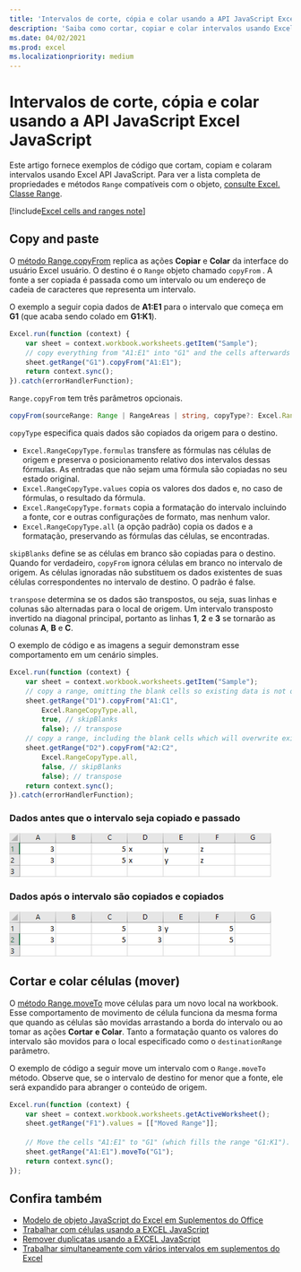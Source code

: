 ```yaml
---
title: 'Intervalos de corte, cópia e colar usando a API JavaScript Excel JavaScript'
description: 'Saiba como cortar, copiar e colar intervalos usando Excel API JavaScript.'
ms.date: 04/02/2021
ms.prod: excel
ms.localizationpriority: medium
---
```


# <a name="cut-copy-and-paste-ranges-using-the-excel-javascript-api"></a>Intervalos de corte, cópia e colar usando a API JavaScript Excel JavaScript

Este artigo fornece exemplos de código que cortam, copiam e colaram intervalos usando Excel API JavaScript. Para ver a lista completa de propriedades e métodos `Range` compatíveis com o objeto, [consulte Excel. Classe Range](/javascript/api/excel/excel.range).

[!include[Excel cells and ranges note](../includes/note-excel-cells-and-ranges.md)]

## <a name="copy-and-paste"></a>Copy and paste

O [método Range.copyFrom](/javascript/api/excel/excel.range#excel-excel-range-copyfrom-member(1)) replica as ações **Copiar** e **Colar** da interface do usuário Excel usuário. O destino é o `Range` objeto chamado `copyFrom` . A fonte a ser copiada é passada como um intervalo ou um endereço de cadeia de caracteres que representa um intervalo.

O exemplo a seguir copia dados de **A1:E1** para o intervalo que começa em **G1** (que acaba sendo colado em **G1:K1**).

```js
Excel.run(function (context) {
    var sheet = context.workbook.worksheets.getItem("Sample");
    // copy everything from "A1:E1" into "G1" and the cells afterwards ("G1:K1")
    sheet.getRange("G1").copyFrom("A1:E1");
    return context.sync();
}).catch(errorHandlerFunction);
```

`Range.copyFrom` tem três parâmetros opcionais.

```TypeScript
copyFrom(sourceRange: Range | RangeAreas | string, copyType?: Excel.RangeCopyType, skipBlanks?: boolean, transpose?: boolean): void;
```

`copyType` especifica quais dados são copiados da origem para o destino.

- `Excel.RangeCopyType.formulas` transfere as fórmulas nas células de origem e preserva o posicionamento relativo dos intervalos dessas fórmulas. As entradas que não sejam uma fórmula são copiadas no seu estado original.
- `Excel.RangeCopyType.values` copia os valores dos dados e, no caso de fórmulas, o resultado da fórmula.
- `Excel.RangeCopyType.formats` copia a formatação do intervalo incluindo a fonte, cor e outras configurações de formato, mas nenhum valor.
- `Excel.RangeCopyType.all` (a opção padrão) copia os dados e a formatação, preservando as fórmulas das células, se encontradas.

`skipBlanks` define se as células em branco são copiadas para o destino. Quando for verdadeiro, `copyFrom` ignora células em branco no intervalo de origem.
As células ignoradas não substituem os dados existentes de suas células correspondentes no intervalo de destino. O padrão é false.

`transpose` determina se os dados são transpostos, ou seja, suas linhas e colunas são alternadas para o local de origem.
Um intervalo transposto invertido na diagonal principal, portanto as linhas **1**, **2** e **3** se tornarão as colunas **A**, **B** e **C**.

O exemplo de código e as imagens a seguir demonstram esse comportamento em um cenário simples.

```js
Excel.run(function (context) {
    var sheet = context.workbook.worksheets.getItem("Sample");
    // copy a range, omitting the blank cells so existing data is not overwritten in those cells
    sheet.getRange("D1").copyFrom("A1:C1",
        Excel.RangeCopyType.all,
        true, // skipBlanks
        false); // transpose
    // copy a range, including the blank cells which will overwrite existing data in the target cells
    sheet.getRange("D2").copyFrom("A2:C2",
        Excel.RangeCopyType.all,
        false, // skipBlanks
        false); // transpose
    return context.sync();
}).catch(errorHandlerFunction);
```

### <a name="data-before-range-is-copied-and-pasted"></a>Dados antes que o intervalo seja copiado e passado

![Dados em Excel antes que o método de cópia do intervalo tenha sido executado.](../images/excel-range-copyfrom-skipblanks-before.png)

### <a name="data-after-range-is-copied-and-pasted"></a>Dados após o intervalo são copiados e copiados

![Dados em Excel depois que o método de cópia do intervalo tiver sido executado.](../images/excel-range-copyfrom-skipblanks-after.png)

## <a name="cut-and-paste-move-cells"></a>Cortar e colar células (mover)

O [método Range.moveTo](/javascript/api/excel/excel.range#excel-excel-range-moveto-member(1)) move células para um novo local na workbook. Esse comportamento de movimento de célula funciona da mesma forma que quando as [](https://support.microsoft.com/office/803d65eb-6a3e-4534-8c6f-ff12d1c4139e) células são movidas arrastando a borda do intervalo ou ao tomar as ações **Cortar** **e Colar**. Tanto a formatação quanto os valores do intervalo são movidos para o local especificado como o `destinationRange` parâmetro.

O exemplo de código a seguir move um intervalo com o `Range.moveTo` método. Observe que, se o intervalo de destino for menor que a fonte, ele será expandido para abranger o conteúdo de origem.

```js
Excel.run(function (context) {
    var sheet = context.workbook.worksheets.getActiveWorksheet();
    sheet.getRange("F1").values = [["Moved Range"]];

    // Move the cells "A1:E1" to "G1" (which fills the range "G1:K1").
    sheet.getRange("A1:E1").moveTo("G1");
    return context.sync();
});
```

## <a name="see-also"></a>Confira também

- [Modelo de objeto JavaScript do Excel em Suplementos do Office](excel-add-ins-core-concepts.md)
- [Trabalhar com células usando a EXCEL JavaScript](excel-add-ins-cells.md)
- [Remover duplicatas usando a EXCEL JavaScript](excel-add-ins-ranges-remove-duplicates.md)
- [Trabalhar simultaneamente com vários intervalos em suplementos do Excel](excel-add-ins-multiple-ranges.md)
